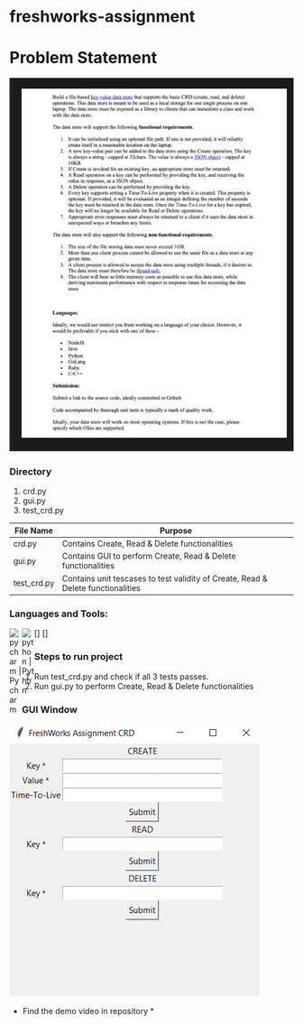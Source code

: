 # freshworks-assignment

# Problem Statement
![Problem Statement](/images/Problem_Statement.png)
### Directory
1. crd.py
1. gui.py
1. test_crd.py

File Name | Purpose
------------ | -------------
crd.py | Contains Create, Read & Delete functionalities
gui.py | Contains GUI to perform Create, Read & Delete functionalities
test_crd.py | Contains unit tescases to test validity of Create, Read & Delete functionalities


### Languages and Tools:
[<img align="left" alt="pycharm | Pycharm " width="22px" src="https://upload.wikimedia.org/wikipedia/commons/thumb/a/a1/PyCharm_Logo.svg/1024px-PyCharm_Logo.svg.png" />]
[<img align="left" alt="python | Python " width="22px" src="https://upload.wikimedia.org/wikipedia/commons/c/c3/Python-logo-notext.svg" />]


### Steps to run project
1. Run test_crd.py and check if all 3 tests passes.
1. Run gui.py to perform Create, Read & Delete functionalities

### GUI Window
![GUI Window](/images/GUI_Window.png)

* Find the demo video in repository *
